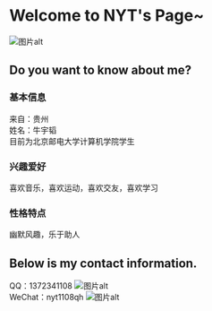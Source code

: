 # Welcome to NYT's Page~
![图片alt]( "图片title")
## Do you want to know about me?
### 基本信息
来自：贵州  
姓名：牛宇韬  
目前为北京邮电大学计算机学院学生
### 兴趣爱好
喜欢音乐，喜欢运动，喜欢交友，喜欢学习
### 性格特点
幽默风趣，乐于助人
## Below is my contact information.
QQ：1372341108 ![图片alt]( "图片title")  
WeChat：nyt1108qh ![图片alt]( "图片title")
